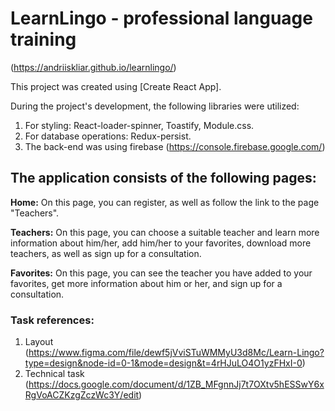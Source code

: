 # LearnLingo - professional language training

(https://andriiskliar.github.io/learnlingo/)

This project was created using [Create React App].

During the project's development, the following libraries were utilized:

1.  For styling: React-loader-spinner, Toastify, Module.css.
2.  For database operations: Redux-persist.
3.  The back-end was using firebase (https://console.firebase.google.com/)

## The application consists of the following pages:

**Home:** On this page, you can register, as well as follow the link to the page
"Teachers".

**Teachers:** On this page, you can choose a suitable teacher and learn more
information about him/her, add him/her to your favorites, download more
teachers, as well as sign up for a consultation.

**Favorites:** On this page, you can see the teacher you have added to your
favorites, get more information about him or her, and sign up for a
consultation.

### Task references:

1.  Layout
    (https://www.figma.com/file/dewf5jVviSTuWMMyU3d8Mc/Learn-Lingo?type=design&node-id=0-1&mode=design&t=4rHJuLO4O1yzFHxI-0)
2.  Technical task
    (https://docs.google.com/document/d/1ZB_MFgnnJj7t7OXtv5hESSwY6xRgVoACZKzgZczWc3Y/edit)
